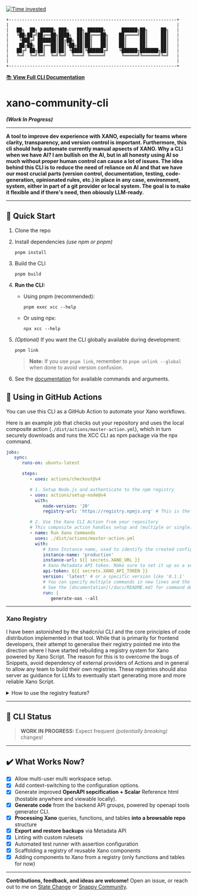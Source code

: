 [![Time invested](https://wakatime.com/badge/github/MihalyToth20/xano-community-cli.svg?style=social)](https://wakatime.com/badge/github/MihalyToth20/xano-community-cli)

[//]: # 'ASCII art block for docs link'

```
+----------------------------------------------------------------+
|                                                                |
|   ██╗  ██╗ █████╗ ███╗   ██╗ ██████╗      ██████╗██╗     ██╗   |
|   ╚██╗██╔╝██╔══██╗████╗  ██║██╔═══██╗    ██╔════╝██║     ██║   |
|    ╚███╔╝ ███████║██╔██╗ ██║██║   ██║    ██║     ██║     ██║   |
|    ██╔██╗ ██╔══██║██║╚██╗██║██║   ██║    ██║     ██║     ██║   |
|   ██╔╝ ██╗██║  ██║██║ ╚████║╚██████╔╝    ╚██████╗███████╗██║   |
|   ╚═╝  ╚═╝╚═╝  ╚═╝╚═╝  ╚═══╝ ╚═════╝      ╚═════╝╚══════╝╚═╝   |
|                                                                |
+----------------------------------------------------------------+
```

[📚 **View Full CLI Documentation**](docs/README.md)

# xano-community-cli

**_(Work In Progress)_**

---

**A tool to improve dev experience with XANO, especially for teams where clarity, transparency, and version control is important. Furthermore, this cli should help automate currently manual apsects of XANO. Why a CLI when we have AI? I am bullish on the AI, but in all honesty using AI so much without proper human control can cause a lot of issues. The idea behind this CLI is to reduce the need of reliance on AI and that we have our most crucial parts (version control, documentation, testing, code-generation, opinionated rules, etc.) in place in any case, environment, system, either in part of a git provider or local system. The goal is to make it flexible and if there's need, then obiously LLM-ready.**

---

## 🚀 Quick Start

1. Clone the repo
2. Install dependencies _(use npm or pnpm)_
   ```
   pnpm install
   ```
3. Build the CLI
   ```
   pnpm build
   ```
4. **Run the CLI:**

   -  Using pnpm (recommended):
      ```
      pnpm exec xcc --help
      ```
   -  Or using npx:
      ```
      npx xcc --help
      ```

5. _(Optional)_ If you want the CLI globally available during development:

   ```
   pnpm link
   ```

   > **Note:** If you use `pnpm link`, remember to `pnpm unlink --global` when done to avoid version confusion.

6. See the [documentation](/docs/README.md) for available commands and arguments.

## 🤖 Using in GitHub Actions

You can use this CLI as a GitHub Action to automate your Xano workflows.

Here is an example job that checks out your repository and uses the local composite action (`./dist/actions/master-action.yml`), which in turn securely downloads and runs the XCC CLI as npm package via the npx command.

```yaml
jobs:
   sync:
      runs-on: ubuntu-latest

      steps:
         - uses: actions/checkout@v4

         # 1. Setup Node.js and authenticate to the npm registry
         - uses: actions/setup-node@v4
           with:
              node-version: '20'
              registry-url: 'https://registry.npmjs.org' # This is the default, but being explicit is good practice

         # 2. Use the Xano CLI Action from your repository
         # This composite action handles setup and (multiple or single) command execution by calling the published npm package.
         - name: Run Xano Commands
           uses: ./dist/actions/master-action.yml
           with:
              # Xano Instance name, used to identify the created configuration during command execution
              instance-name: 'production'
              instance-url: ${{ secrets.XANO_URL }}
              # Xano Metadata API token. Make sure to set it up as a secret
              api-token: ${{ secrets.XANO_API_TOKEN }}
              version: 'latest' # or a specific version like '0.1.1'
              # You can specify multiple commands in new lines and the action will execute them in order.
              # See the [documentation](/docs/README.md) for command docs.
              run: |
                 generate-oas --all
```

---

### Xano Registry

I have been astonished by the shadcn/ui CLI and the core principles of code distribution implemented in that tool. While that is primarily for frontend developers, their attempt to generalise their registry pointed me into the direction where I have started rebuilding a registry system for Xano powered by Xano Script. The reason for this is to overcome the bugs of Snippets, avoid dependency of external providers of Actions and in general to allow any team to build their own registries. These registries should also server as guidance for LLMs to eventually start generating more and more reliable Xano Script.

<details>
<summary>How to use the registry feature?</summary>

1. Scaffold the registry or build it manually by obeying the schemas (https://nextcurve.hu/schemas/registry/registry.json).
   ```
   xcc registry-scaffold
   ```
2. Serve your registry locally or host it on an object storage (or [advanced] recreate a Xano api that would deliver the required JSON objects on demand --> this could allow you to add auth as well)

   ```
   npx serve registry
   ```

   or use our script: `pnpm run serve-registry`

3. Use the registry and it's content in `xcc`
   ```
   xcc registry-add --components <coma separated component names> --registry <registry url>
   ```

> **Note:**
> Currently there is no way of automatically build out the registry from a collection of Xano Script files, so this is why
> it is important to always keep the registry/definitions/index.json and the individual definition files in sync.
> Currently there is theoretic support for registry:function and registry:table components, but registry:query and registry:snippet is also planned.
> With the registry:snippet I aim to have a shot at fixing Xano's Snippets and make it searchable and reusable by also LLMs.

</details>

---

## 🚧 CLI Status

> **WORK IN PROGRESS:**
> Expect frequent _(potentially breaking)_ changes!

---

## ✔️ What Works Now?

-  [x] Allow multi-user multi workspace setup.
-  [x] Add context-switching to the configuration options.
-  [x] Generate improved **OpenAPI sepcification + Scalar** Reference html (hostable anywhere and viewable locally).
-  [x] **Generate code** from the backend API groups, powered by openapi tools generator CLI.
-  [x] **Processing Xano** queries, functions, and tables **into a browsable repo** structure
-  [x] **Export and restore backups** via Metadata API
-  [x] Linting with custom rulesets
-  [x] Automated test runner with assertion configuration
-  [x] Scaffolding a registry of reusable Xano components
-  [x] Adding components to Xano from a registry (only functions and tables for now)

---

**Contributions, feedback, and ideas are welcome!** Open an issue, or reach out to me on [State Change](https://statechange.ai/) or [Snappy Community](https://www.skool.com/snappy).
